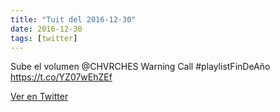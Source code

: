 ```yaml
---
title: "Tuit del 2016-12-30"
date: 2016-12-30
tags: [twitter]
---
```


Sube el volumen @CHVRCHES Warning Call #playlistFinDeAño https://t.co/YZ07wEhZEf



[Ver en Twitter](https://twitter.com/i/web/status/814946040084393988)
